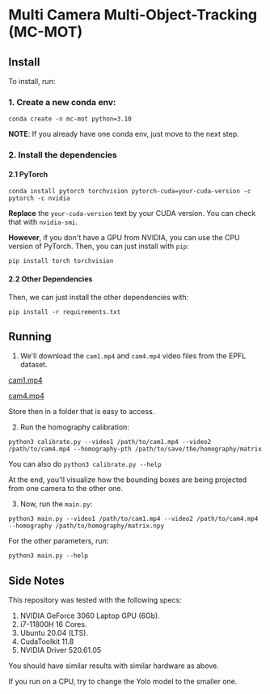 # Multi Camera Multi-Object-Tracking (MC-MOT)

## Install

To install, run:

### 1. Create a new conda env:

```
conda create -n mc-mot python=3.10
```

**NOTE**: If you already have one conda env, just move to the next step.

### 2. Install the dependencies

#### 2.1 PyTorch

```
conda install pytorch torchvision pytorch-cuda=your-cuda-version -c pytorch -c nvidia
```

**Replace** the `your-cuda-version` text by your CUDA version. You can check that with `nvidia-smi`.

**However**, if you don't have a GPU from NVIDIA, you can use the CPU version of PyTorch. Then, you can just install with `pip`:

```
pip install torch torchvision
```

#### 2.2 Other Dependencies

Then, we can just install the other dependencies with:

```
pip install -r requirements.txt
```

## Running

1. We'll download the `cam1.mp4` and `cam4.mp4` video files from the EPFL dataset.

[cam1.mp4](https://drive.google.com/file/d/1sGUnExmJM2_tFuBd9LNlexf0LN2m0_c-/view)

[cam4.mp4](https://drive.google.com/file/d/1sXn70X-bV_YGPv43r4-iMtK_Js09eUVB/view)

Store then in a folder that is easy to access.

2. Run the homography calibration:

```
python3 calibrate.py --video1 /path/to/cam1.mp4 --video2 /path/to/cam4.mp4 --homography-pth /path/to/save/the/homography/matrix
```

You can also do `python3 calibrate.py --help`

At the end, you'll visualize how the bounding boxes are being projected from one camera to the other one.

3. Now, run the `main.py`:

```
python3 main.py --video1 /path/to/cam1.mp4 --video2 /path/to/cam4.mp4 --homography /path/to/homography/matrix.npy
```

For the other parameters, run:

```
python3 main.py --help
```

## Side Notes

This repository was tested with the following specs:

1. NVIDIA GeForce 3060 Laptop GPU (6Gb).
2. i7-11800H 16 Cores.
3. Ubuntu 20.04 (LTS).
4. CudaToolkit 11.8
5. NVIDIA Driver 520.61.05

You should have similar results with similar hardware as above.

If you run on a CPU, try to change the Yolo model to the smaller one.
